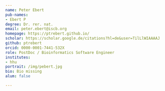 ```yaml
---
name: Peter Ebert
pub-names:
- Ebert P
degree: Dr. rer. nat.
email: peter.ebert@iscb.org
homepage: https://ptrebert.github.io/
scholar: https://scholar.google.de/citations?hl=de&user=TilLlWIAAAAJ
github: ptrebert
orcid: 0000-0001-7441-532X
role: PostDoc / Bioinformatics Software Engineer
institutes:
- hhu
portrait: /img/pebert.jpg
bio: Bio missing
alum: false

---
```

